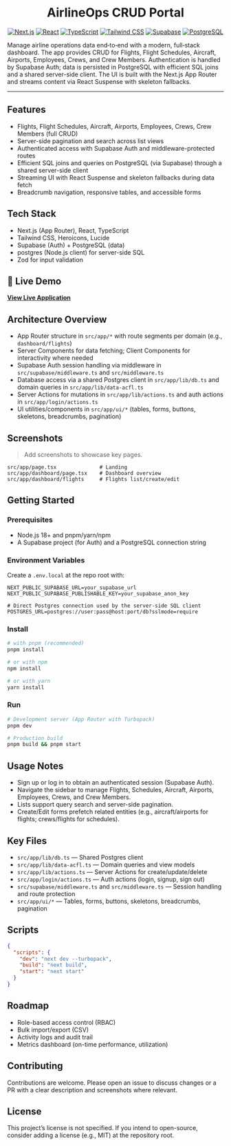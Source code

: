 <div align="center">

# AirlineOps CRUD Portal

<!-- Badges -->
<a href="https://nextjs.org/"><img src="https://img.shields.io/badge/Next.js-000000?style=for-the-badge&logo=nextdotjs&logoColor=white" alt="Next.js" /></a>
<a href="https://react.dev/"><img src="https://img.shields.io/badge/React-20232A?style=for-the-badge&logo=react&logoColor=61DAFB" alt="React" /></a>
<a href="https://www.typescriptlang.org/"><img src="https://img.shields.io/badge/TypeScript-3178C6?style=for-the-badge&logo=typescript&logoColor=white" alt="TypeScript" /></a>
<a href="https://tailwindcss.com/"><img src="https://img.shields.io/badge/Tailwind_CSS-38B2AC?style=for-the-badge&logo=tailwind-css&logoColor=white" alt="Tailwind CSS" /></a>
<a href="https://supabase.com/"><img src="https://img.shields.io/badge/Supabase-181818?style=for-the-badge&logo=supabase&logoColor=3ECF8E" alt="Supabase" /></a>
<a href="https://www.postgresql.org/"><img src="https://img.shields.io/badge/PostgreSQL-336791?style=for-the-badge&logo=postgresql&logoColor=white" alt="PostgreSQL" /></a>

</div>

Manage airline operations data end‑to‑end with a modern, full‑stack dashboard. The app provides CRUD for Flights, Flight Schedules, Aircraft, Airports, Employees, Crews, and Crew Members. Authentication is handled by Supabase Auth; data is persisted in PostgreSQL with efficient SQL joins and a shared server-side client. The UI is built with the Next.js App Router and streams content via React Suspense with skeleton fallbacks.

---

## Features

- Flights, Flight Schedules, Aircraft, Airports, Employees, Crews, Crew Members (full CRUD)
- Server-side pagination and search across list views
- Authenticated access with Supabase Auth and middleware-protected routes
- Efficient SQL joins and queries on PostgreSQL (via Supabase) through a shared server-side client
- Streaming UI with React Suspense and skeleton fallbacks during data fetch
- Breadcrumb navigation, responsive tables, and accessible forms

## Tech Stack

- Next.js (App Router), React, TypeScript
- Tailwind CSS, Heroicons, Lucide
- Supabase (Auth) + PostgreSQL (data)
- postgres (Node.js client) for server-side SQL
- Zod for input validation

## 🚀 Live Demo

**[View Live Application](https://airline-crew-and-flight-logistics-d.vercel.app/)**

## Architecture Overview

- App Router structure in `src/app/*` with route segments per domain (e.g., `dashboard/flights`)
- Server Components for data fetching; Client Components for interactivity where needed
- Supabase Auth session handling via middleware in `src/supabase/middleware.ts` and `src/middleware.ts`
- Database access via a shared Postgres client in `src/app/lib/db.ts` and domain queries in `src/app/lib/data-acfl.ts`
- Server Actions for mutations in `src/app/lib/actions.ts` and auth actions in `src/app/login/actions.ts`
- UI utilities/components in `src/app/ui/*` (tables, forms, buttons, skeletons, breadcrumbs, pagination)

## Screenshots

> Add screenshots to showcase key pages.

```
src/app/page.tsx              # Landing
src/app/dashboard/page.tsx    # Dashboard overview
src/app/dashboard/flights     # Flights list/create/edit
```

## Getting Started

### Prerequisites

- Node.js 18+ and pnpm/yarn/npm
- A Supabase project (for Auth) and a PostgreSQL connection string

### Environment Variables

Create a `.env.local` at the repo root with:

```
NEXT_PUBLIC_SUPABASE_URL=your_supabase_url
NEXT_PUBLIC_SUPABASE_PUBLISHABLE_KEY=your_supabase_anon_key

# Direct Postgres connection used by the server-side SQL client
POSTGRES_URL=postgres://user:pass@host:port/db?sslmode=require
```

### Install

```bash
# with pnpm (recommended)
pnpm install

# or with npm
npm install

# or with yarn
yarn install
```

### Run

```bash
# Development server (App Router with Turbopack)
pnpm dev

# Production build
pnpm build && pnpm start
```

## Usage Notes

- Sign up or log in to obtain an authenticated session (Supabase Auth).
- Navigate the sidebar to manage Flights, Schedules, Aircraft, Airports, Employees, Crews, and Crew Members.
- Lists support query search and server-side pagination.
- Create/Edit forms prefetch related entities (e.g., aircraft/airports for flights; crews/flights for schedules).

## Key Files

- `src/app/lib/db.ts` — Shared Postgres client
- `src/app/lib/data-acfl.ts` — Domain queries and view models
- `src/app/lib/actions.ts` — Server Actions for create/update/delete
- `src/app/login/actions.ts` — Auth actions (login, signup, sign out)
- `src/supabase/middleware.ts` and `src/middleware.ts` — Session handling and route protection
- `src/app/ui/*` — Tables, forms, buttons, skeletons, breadcrumbs, pagination

## Scripts

```json
{
  "scripts": {
    "dev": "next dev --turbopack",
    "build": "next build",
    "start": "next start"
  }
}
```

## Roadmap

- Role-based access control (RBAC)
- Bulk import/export (CSV)
- Activity logs and audit trail
- Metrics dashboard (on-time performance, utilization)

## Contributing

Contributions are welcome. Please open an issue to discuss changes or a PR with a clear description and screenshots where relevant.

## License

This project’s license is not specified. If you intend to open-source, consider adding a license (e.g., MIT) at the repository root.
